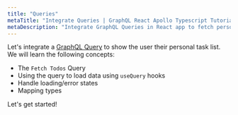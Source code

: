 ```yaml
---
title: "Queries"
metaTitle: "Integrate Queries | GraphQL React Apollo Typescript Tutorial"
metaDescription: "Integrate GraphQL Queries in React app to fetch personal todo data and handle loading or error state."
---
```


Let's integrate a [GraphQL Query](https://hasura.io/learn/graphql/intro-graphql/graphql-queries/) to show the user their personal task list.
We will learn the following concepts:

- The `Fetch Todos` Query
- Using the query to load data using `useQuery` hooks
- Handle loading/error states
- Mapping types

Let's get started!
